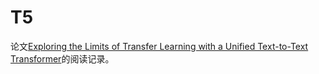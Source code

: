 # T5

论文[Exploring the Limits of Transfer Learning with a Unified Text-to-Text Transformer](https://arxiv.org/abs/1910.10683)的阅读记录。
